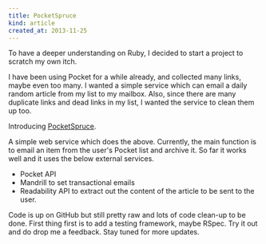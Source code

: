 ```yaml
---
title: PocketSpruce
kind: article
created_at: 2013-11-25
---
```


To have a deeper understanding on Ruby, I decided to start a project to scratch my own itch. 

I have been using Pocket for a while already, and collected many links, maybe even too many. I wanted a simple service which can email a daily random article from my list to my mailbox. Also, since there are many duplicate links and dead links in my list, I wanted the service to clean them up too.  

<!-- more -->

Introducing [PocketSpruce](http://www.sprucekit.com). 

A simple web service which does the above. Currently, the main function is to email an item from the user's Pocket list and archive it. So far it works well and it uses the below external services.

* Pocket API
* Mandrill to set transactional emails
* Readability API to extract out the content of the article to be sent to the user. 

Code is up on GitHub but still pretty raw and lots of code clean-up to be done. First thing first is to add a testing framework, maybe RSpec. Try it out and do drop me a feedback. Stay tuned for more updates.
